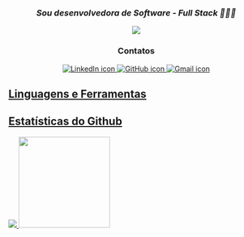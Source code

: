 <h3 align="center"><i>Sou desenvolvedora de Software - Full Stack 👩🏽‍💻</i></h3>
<div align="center">
    <img src = "image.gif" max-height="400"/>
</div>


<h3 align="center">Contatos</h3>

<p align="center">
    <a href="https://linkedin.com/in/jessicagleizer">
        <img src="https://img.shields.io/badge/LinkedIn-0077B5?style=for-the-badge&logo=linkedin&logoColor=white" alt="LinkedIn icon" >
    </a>
    <a href="https://github.com/jessica-dds">
        <img src="https://img.shields.io/badge/GitHub-100000?style=for-the-badge&logo=github&logoColor=white" alt="GitHub icon" >
    </a>
    <a href="mailto:jessica.gleizer@gmail.com">
        <img src="https://img.shields.io/badge/Gmail-D14836?style=for-the-badge&logo=gmail&logoColor=white" alt="Gmail icon" >
<p>


## Linguagens e Ferramentas

## Estatísticas do Github

<div>
<a href="https://github.com/jessica-dds">
<img height-"180em" src="https://github-readme-stats.vercel.app/api?username=jessica-dds&show_icons=true&theme=dracula&include_all_commits=true&count_private-true"/>
<img height="180em" src="https://github-readme-stats.vercel.app/api/top-langs/?username=jessica-dds&layout=compact&langs_count-16&theme=dracula"/>
</div>
